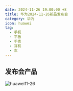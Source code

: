 ```yaml
---
date: 2024-11-26 19:00:00 +8
title: 华为2024-11-26新品发布会
category: 华为
icon: huawei
tag:
  - 手机
  - 平板
  - 手表
  - 耳机
  - 车
---
```


## 发布会产品

![huawei11-26](./assets/huawei11-26.jpg)

